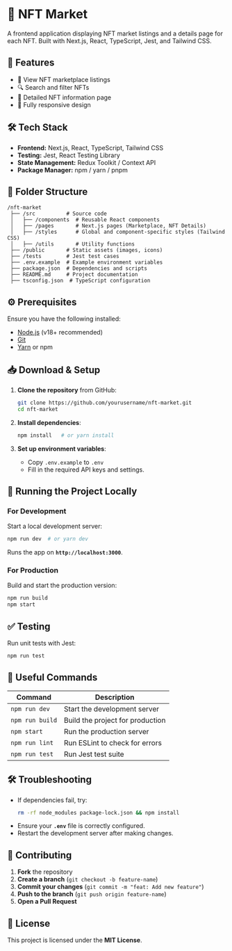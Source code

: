 # 🚀 NFT Market

A frontend application displaying NFT market listings and a details page for each NFT. Built with Next.js, React, TypeScript, Jest, and Tailwind CSS.

## 📌 Features

- 📌 View NFT marketplace listings
- 🔍 Search and filter NFTs
- 📄 Detailed NFT information page
- 📱 Fully responsive design

## 🛠 Tech Stack

- **Frontend:** Next.js, React, TypeScript, Tailwind CSS
- **Testing:** Jest, React Testing Library
- **State Management:** Redux Toolkit / Context API
- **Package Manager:** npm / yarn / pnpm

## 📂 Folder Structure

```
/nft-market
 ├── /src          # Source code
 │   ├── /components  # Reusable React components
 │   ├── /pages       # Next.js pages (Marketplace, NFT Details)
 │   ├── /styles      # Global and component-specific styles (Tailwind CSS)
 │   ├── /utils       # Utility functions
 ├── /public       # Static assets (images, icons)
 ├── /tests        # Jest test cases
 ├── .env.example  # Example environment variables
 ├── package.json  # Dependencies and scripts
 ├── README.md     # Project documentation
 ├── tsconfig.json  # TypeScript configuration
```

## ⚙️ Prerequisites

Ensure you have the following installed:

- [Node.js](https://nodejs.org/) (v18+ recommended)
- [Git](https://git-scm.com/)
- [Yarn](https://yarnpkg.com/) or npm

## 📥 Download & Setup

1. **Clone the repository** from GitHub:
   ```sh
   git clone https://github.com/yourusername/nft-market.git
   cd nft-market
   ```

2. **Install dependencies**:
   ```sh
   npm install   # or yarn install
   ```

3. **Set up environment variables**:
   - Copy `.env.example` to `.env`
   - Fill in the required API keys and settings.

## 🚀 Running the Project Locally

### **For Development**
Start a local development server:
```sh
npm run dev  # or yarn dev
```
Runs the app on **`http://localhost:3000`**.

### **For Production**
Build and start the production version:
```sh
npm run build
npm start
```

## ✅ Testing

Run unit tests with Jest:
```sh
npm run test
```

## 🔧 Useful Commands

| Command           | Description                          |
|------------------|----------------------------------|
| `npm run dev`   | Start the development server     |
| `npm run build` | Build the project for production |
| `npm start`     | Run the production server        |
| `npm run lint`  | Run ESLint to check for errors   |
| `npm run test`  | Run Jest test suite              |

## 🛠 Troubleshooting

- If dependencies fail, try:
  ```sh
  rm -rf node_modules package-lock.json && npm install
  ```
- Ensure your **`.env`** file is correctly configured.
- Restart the development server after making changes.

## 🤝 Contributing

1. **Fork** the repository
2. **Create a branch** (`git checkout -b feature-name`)
3. **Commit your changes** (`git commit -m "feat: Add new feature"`)
4. **Push to the branch** (`git push origin feature-name`)
5. **Open a Pull Request**

## 📜 License
This project is licensed under the **MIT License**.